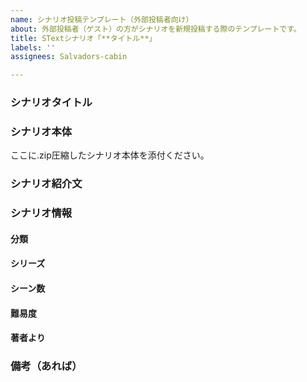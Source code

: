 ```yaml
---
name: シナリオ投稿テンプレート（外部投稿者向け）
about: 外部投稿者（ゲスト）の方がシナリオを新規投稿する際のテンプレートです。
title: STextシナリオ「**タイトル**」
labels: ''
assignees: Salvadors-cabin

---
```


### シナリオタイトル

### シナリオ本体

ここに.zip圧縮したシナリオ本体を添付ください。

### シナリオ紹介文

### シナリオ情報

#### 分類

#### シリーズ

#### シーン数

#### 難易度

#### 著者より


### 備考（あれば）
